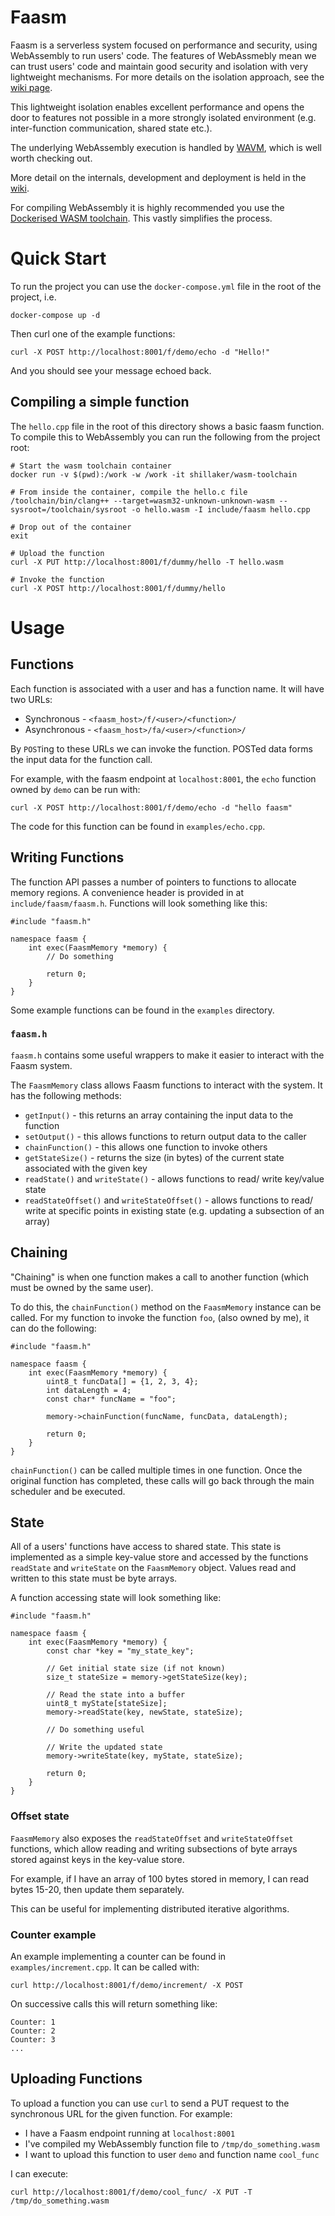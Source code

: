 # Faasm

Faasm is a serverless system focused on performance and security, using WebAssembly to run users' code. The features of WebAssmebly mean we can trust users' code and maintain good security and isolation with very lightweight mechanisms. For more details on the isolation approach, see the [wiki page](https://github.com/lsds/faasm/wiki/isolation).

This lightweight isolation enables excellent performance and opens the door to features not possible in a more strongly isolated environment (e.g. inter-function communication, shared state etc.).

The underlying WebAssembly execution is handled by [WAVM](https://github.com/WAVM/WAVM), which is well worth checking out.

More detail on the internals, development and deployment is held in the [wiki](https://github.com/lsds/faasm/wiki).

For compiling WebAssembly it is highly recommended you use the [Dockerised WASM toolchain](https://github.com/Shillaker/wasm-toolchain). This vastly simplifies the process.

# Quick Start

To run the project you can use the `docker-compose.yml` file in the root of the project, i.e. 

```
docker-compose up -d
```

Then curl one of the example functions:

```
curl -X POST http://localhost:8001/f/demo/echo -d "Hello!"
```

And you should see your message echoed back.

## Compiling a simple function

The `hello.cpp` file in the root of this directory shows a basic faasm function. To compile this to WebAssembly you can run the following from the project root:

```
# Start the wasm toolchain container
docker run -v $(pwd):/work -w /work -it shillaker/wasm-toolchain

# From inside the container, compile the hello.c file
/toolchain/bin/clang++ --target=wasm32-unknown-unknown-wasm --sysroot=/toolchain/sysroot -o hello.wasm -I include/faasm hello.cpp

# Drop out of the container
exit

# Upload the function
curl -X PUT http://localhost:8001/f/dummy/hello -T hello.wasm

# Invoke the function
curl -X POST http://localhost:8001/f/dummy/hello
```

# Usage

## Functions

Each function is associated with a user and has a function name. It will have two URLs:

- Synchronous - `<faasm_host>/f/<user>/<function>/`
- Asynchronous - `<faasm_host>/fa/<user>/<function>/`

By `POST`ing to these URLs we can invoke the function. POSTed data forms the input data for the function call.

For example, with the faasm endpoint at `localhost:8001`, the `echo` function owned by `demo` can be run with:

```
curl -X POST http://localhost:8001/f/demo/echo -d "hello faasm"
```

The code for this function can be found in `examples/echo.cpp`.

## Writing Functions

The function API passes a number of pointers to functions to allocate memory regions. A convenience header is
provided in at `include/faasm/faasm.h`. Functions will look something like this:

```
#include "faasm.h"

namespace faasm {
    int exec(FaasmMemory *memory) {
        // Do something

        return 0;
    }
}
```

Some example functions can be found in the `examples` directory.

### `faasm.h`

`faasm.h` contains some useful wrappers to make it easier to interact with the Faasm system.

The `FaasmMemory` class allows Faasm functions to interact with the system. It has the following methods:

- `getInput()` - this returns an array containing the input data to the function
- `setOutput()` - this allows functions to return output data to the caller
- `chainFunction()` - this allows one function to invoke others
- `getStateSize()` - returns the size (in bytes) of the current state associated with the given key 
- `readState()` and `writeState()` - allows functions to read/ write key/value state
- `readStateOffset()` and `writeStateOffset()` - allows functions to read/ write at specific points in existing state (e.g. updating a subsection of an array)

## Chaining

"Chaining" is when one function makes a call to another function (which must be owned by the same user).

To do this, the `chainFunction()` method on the `FaasmMemory` instance can be called. For my function to invoke
the function `foo`, (also owned by me), it can do the following:

```
#include "faasm.h"

namespace faasm {
    int exec(FaasmMemory *memory) {
        uint8_t funcData[] = {1, 2, 3, 4};
        int dataLength = 4;
        const char* funcName = "foo";

        memory->chainFunction(funcName, funcData, dataLength);

        return 0;
    }
}
```

`chainFunction()` can be called multiple times in one function. Once the original function has completed, these
calls will go back through the main scheduler and be executed.

## State

All of a users' functions have access to shared state. This state is implemented as a simple key-value store
and accessed by the functions `readState` and `writeState` on the `FaasmMemory` object. Values read and written
to this state must be byte arrays.

A function accessing state will look something like:

```
#include "faasm.h"

namespace faasm {
    int exec(FaasmMemory *memory) {
        const char *key = "my_state_key";

        // Get initial state size (if not known)
        size_t stateSize = memory->getStateSize(key);

        // Read the state into a buffer
        uint8_t myState[stateSize];
        memory->readState(key, newState, stateSize);

        // Do something useful

        // Write the updated state
        memory->writeState(key, myState, stateSize);

        return 0;
    }
}
```

### Offset state

`FaasmMemory` also exposes the `readStateOffset` and `writeStateOffset` functions, which allow reading and writing subsections of byte arrays stored against keys in the key-value store.

For example, if I have an array of 100 bytes stored in memory, I can read bytes 15-20, then update them separately.

This can be useful for implementing distributed iterative algorithms.

### Counter example

An example implementing a counter can be found in `examples/increment.cpp`. It can be called with:

```
curl http://localhost:8001/f/demo/increment/ -X POST
```

On successive calls this will return something like:

```
Counter: 1
Counter: 2
Counter: 3
...
```

## Uploading Functions

To upload a function you can use `curl` to send a PUT request to the synchronous URL for the given function.
For example:

- I have a Faasm endpoint running at `localhost:8001`
- I've compiled my WebAssembly function file to `/tmp/do_something.wasm`
- I want to upload this function to user `demo` and function name `cool_func`

I can execute:

```
curl http://localhost:8001/f/demo/cool_func/ -X PUT -T /tmp/do_something.wasm
```


